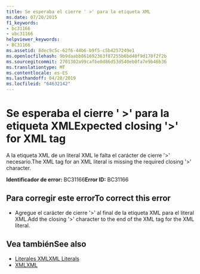 ```yaml
---
title: Se esperaba el cierre ' >' para la etiqueta XML
ms.date: 07/20/2015
f1_keywords:
- bc31166
- vbc31166
helpviewer_keywords:
- BC31166
ms.assetid: 8dec9c5c-62f6-44b6-b9f5-c5b4257249e1
ms.openlocfilehash: 9b9daabb861692363f87255b6bd40f9d170f2f2b
ms.sourcegitcommit: 2701302a99cafbe0d86d53d540eb0fa7e9b46b36
ms.translationtype: MT
ms.contentlocale: es-ES
ms.lasthandoff: 04/28/2019
ms.locfileid: "64632142"
---
```

# <a name="expected-closing--for-xml-tag"></a><span data-ttu-id="ac887-102">Se esperaba el cierre ' >' para la etiqueta XML</span><span class="sxs-lookup"><span data-stu-id="ac887-102">Expected closing '>' for XML tag</span></span>
<span data-ttu-id="ac887-103">A la etiqueta XML de un literal XML le falta el carácter de cierre '>' necesario.</span><span class="sxs-lookup"><span data-stu-id="ac887-103">The XML tag for an XML literal is missing the required closing '>' character.</span></span>  
  
 <span data-ttu-id="ac887-104">**Identificador de error:** BC31166</span><span class="sxs-lookup"><span data-stu-id="ac887-104">**Error ID:** BC31166</span></span>  
  
## <a name="to-correct-this-error"></a><span data-ttu-id="ac887-105">Para corregir este error</span><span class="sxs-lookup"><span data-stu-id="ac887-105">To correct this error</span></span>  
  
- <span data-ttu-id="ac887-106">Agregue el carácter de cierre '>' al final de la etiqueta XML para el literal XML.</span><span class="sxs-lookup"><span data-stu-id="ac887-106">Add the closing '>' character to the end of the XML tag for the XML literal.</span></span>  
  
## <a name="see-also"></a><span data-ttu-id="ac887-107">Vea también</span><span class="sxs-lookup"><span data-stu-id="ac887-107">See also</span></span>

- [<span data-ttu-id="ac887-108">Literales XML</span><span class="sxs-lookup"><span data-stu-id="ac887-108">XML Literals</span></span>](../../visual-basic/language-reference/xml-literals/index.md)
- [<span data-ttu-id="ac887-109">XML</span><span class="sxs-lookup"><span data-stu-id="ac887-109">XML</span></span>](../../visual-basic/programming-guide/language-features/xml/index.md)
